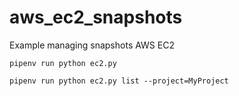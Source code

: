# aws_ec2_snapshots
Example managing snapshots AWS EC2

```
pipenv run python ec2.py

pipenv run python ec2.py list --project=MyProject
```